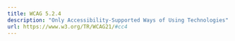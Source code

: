 ```yaml
---
title: WCAG 5.2.4
description: "Only Accessibility-Supported Ways of Using Technologies"
url: https://www.w3.org/TR/WCAG21/#cc4
---
```

